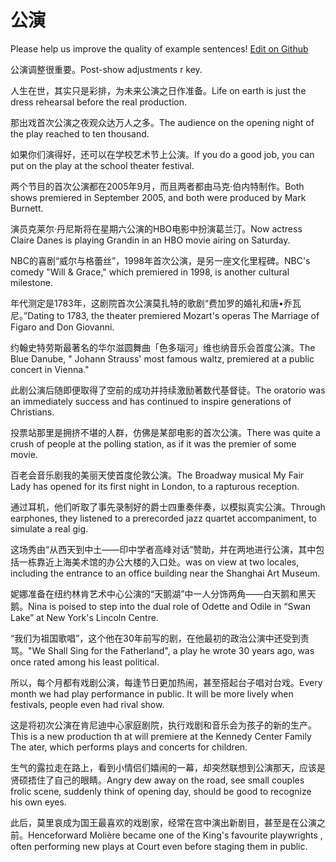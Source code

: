 # 公演

Please help us improve the quality of example sentences! [Edit on Github](https://github.com/jiyushe/jiyu-example-sentence-source/blob/main/chinese/gongyan.md)

<p><span class="chinese">公演调整很重要。</span><span class="english">Post-show adjustments r key.</span></p>

<p><span class="chinese">人生在世，其实只是彩排，为未来公演之日作准备。</span><span class="english">Life on earth is just the dress rehearsal before the real production.</span></p>

<p><span class="chinese">那出戏首次公演之夜观众达万人之多。</span><span class="english">The audience on the opening night of the play reached to ten thousand.</span></p>

<p><span class="chinese">如果你们演得好，还可以在学校艺术节上公演。</span><span class="english">If you do a good job, you can put on the play at the school theater festival.</span></p>

<p><span class="chinese">两个节目的首次公演都在2005年9月，而且两者都由马克·伯内特制作。</span><span class="english">Both shows premiered in September 2005, and both were produced by Mark Burnett.</span></p>

<p><span class="chinese">演员克莱尔·丹尼斯将在星期六公演的HBO电影中扮演葛兰汀。</span><span class="english">Now actress Claire Danes is playing Grandin in an HBO movie airing on Saturday.</span></p>

<p><span class="chinese">NBC的喜剧“威尔与格蕾丝”，1998年首次公演，是另一座文化里程碑。</span><span class="english">NBC's comedy "Will & Grace," which premiered in 1998, is another cultural milestone.</span></p>

<p><span class="chinese">年代测定是1783年，这剧院首次公演莫扎特的歌剧“费加罗的婚礼和唐•乔瓦尼。”</span><span class="english">Dating to 1783, the theater premiered Mozart's operas The Marriage of Figaro and Don Giovanni.</span></p>

<p><span class="chinese">约翰史特劳斯最著名的华尔滋圆舞曲「色多瑙河」维也纳音乐会首度公演。</span><span class="english">The Blue Danube, " Johann Strauss' most famous waltz, premiered at a public concert in Vienna."</span></p>

<p><span class="chinese">此剧公演后随即便取得了空前的成功并持续激励著数代基督徒。</span><span class="english">The oratorio was an immediately success and has continued to inspire generations of Christians.</span></p>

<p><span class="chinese">投票站那里是拥挤不堪的人群，仿佛是某部电影的首次公演。</span><span class="english">There was quite a crush of people at the polling station, as if it was the premier of some movie.</span></p>

<p><span class="chinese">百老会音乐剧我的美丽天使首度伦敦公演。</span><span class="english">The Broadway musical My Fair Lady has opened for its first night in London, to a rapturous reception.</span></p>

<p><span class="chinese">通过耳机，他们听取了事先录制好的爵士四重奏伴奏，以模拟真实公演。</span><span class="english">Through earphones, they listened to a prerecorded jazz quartet accompaniment, to simulate a real gig.</span></p>

<p><span class="chinese">这场秀由“从西天到中土——印中学者高峰对话”赞助，并在两地进行公演，其中包括一栋靠近上海美术馆的办公大楼的入口处。</span><span class="english">was on view at two locales, including the entrance to an office building near the Shanghai Art Museum.</span></p>

<p><span class="chinese">妮娜准备在纽约林肯艺术中心公演的“天鹅湖”中一人分饰两角——白天鹅和黑天鹅。</span><span class="english">Nina is poised to step into the dual role of Odette and Odile in “Swan Lake” at New York's Lincoln Centre.</span></p>

<p><span class="chinese">“我们为祖国歌唱”，这个他在30年前写的剧，在他最初的政治公演中还受到责骂。</span><span class="english">"We Shall Sing for the Fatherland", a play he wrote 30 years ago, was once rated among his least political.</span></p>

<p><span class="chinese">所以，每个月都有戏剧公演，每逢节日更加热闹，甚至搭起台子唱对台戏。</span><span class="english">Every month we had play performance in public. It will be more lively when festivals, people even had rival show.</span></p>

<p><span class="chinese">这是将初次公演在肯尼迪中心家庭剧院，执行戏剧和音乐会为孩子的新的生产。</span><span class="english">This is a new production th at will premiere at the Kennedy Center Family The ater, which performs plays and concerts for children.</span></p>

<p><span class="chinese">生气的露拉走在路上，看到小情侣们嬉闹的一幕，却突然联想到公演那天，应该是贤硕捂住了自己的眼睛。</span><span class="english">Angry dew away on the road, see small couples frolic scene, suddenly think of opening day, should be good to recognize his own eyes.</span></p>

<p><span class="chinese">此后，莫里哀成为国王最喜欢的戏剧家，经常在宫中演出新剧目，甚至是在公演之前。</span><span class="english">Henceforward Molière became one of the King's favourite playwrights , often performing new plays at Court even before staging them in public.</span></p>

